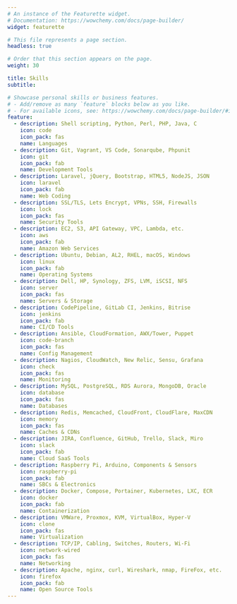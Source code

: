 ```yaml
---
# An instance of the Featurette widget.
# Documentation: https://wowchemy.com/docs/page-builder/
widget: featurette

# This file represents a page section.
headless: true

# Order that this section appears on the page.
weight: 30

title: Skills
subtitle:

# Showcase personal skills or business features.
# - Add/remove as many `feature` blocks below as you like.
# - For available icons, see: https://wowchemy.com/docs/page-builder/#icons
feature:
  - description: Shell scripting, Python, Perl, PHP, Java, C
    icon: code
    icon_pack: fas
    name: Languages
  - description: Git, Vagrant, VS Code, Sonarqube, Phpunit
    icon: git
    icon_pack: fab
    name: Development Tools
  - description: Laravel, jQuery, Bootstrap, HTML5, NodeJS, JSON
    icon: laravel
    icon_pack: fab
    name: Web Coding
  - description: SSL/TLS, Lets Encrypt, VPNs, SSH, Firewalls
    icon: lock
    icon_pack: fas
    name: Security Tools
  - description: EC2, S3, API Gateway, VPC, Lambda, etc.
    icon: aws
    icon_pack: fab
    name: Amazon Web Services
  - description: Ubuntu, Debian, AL2, RHEL, macOS, Windows
    icon: linux
    icon_pack: fab
    name: Operating Systems
  - description: Dell, HP, Synology, ZFS, LVM, iSCSI, NFS
    icon: server
    icon_pack: fas
    name: Servers & Storage
  - description: CodePipeline, GitLab CI, Jenkins, Bitrise
    icon: jenkins
    icon_pack: fab
    name: CI/CD Tools
  - description: Ansible, CloudFormation, AWX/Tower, Puppet
    icon: code-branch
    icon_pack: fas
    name: Config Management
  - description: Nagios, CloudWatch, New Relic, Sensu, Grafana
    icon: check
    icon_pack: fas
    name: Monitoring
  - description: MySQL, PostgreSQL, RDS Aurora, MongoDB, Oracle
    icon: database
    icon_pack: fas
    name: Databases
  - description: Redis, Memcached, CloudFront, CloudFlare, MaxCDN
    icon: memory
    icon_pack: fas
    name: Caches & CDNs
  - description: JIRA, Confluence, GitHub, Trello, Slack, Miro
    icon: slack
    icon_pack: fab
    name: Cloud SaaS Tools
  - description: Raspberry Pi, Arduino, Components & Sensors
    icon: raspberry-pi
    icon_pack: fab
    name: SBCs & Electronics
  - description: Docker, Compose, Portainer, Kubernetes, LXC, ECR
    icon: docker
    icon_pack: fab
    name: Containerization
  - description: VMWare, Proxmox, KVM, VirtualBox, Hyper-V
    icon: clone
    icon_pack: fas
    name: Virtualization
  - description: TCP/IP, Cabling, Switches, Routers, Wi-Fi
    icon: network-wired
    icon_pack: fas
    name: Networking
  - description: Apache, nginx, curl, Wireshark, nmap, FireFox, etc.
    icon: firefox
    icon_pack: fab
    name: Open Source Tools
---
```

